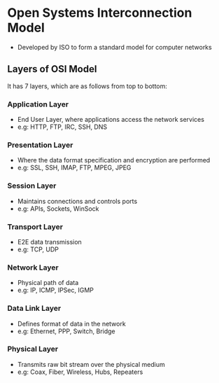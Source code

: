 # Open Systems Interconnection Model
- Developed by ISO to form a standard model for computer networks

## Layers of OSI Model
It has 7 layers, which are as follows from top to bottom:
### Application Layer
- End User Layer, where applications access the network services
- e.g: HTTP, FTP, IRC, SSH, DNS
### Presentation Layer
- Where the data format specification and encryption are performed
- e.g: SSL, SSH, IMAP, FTP, MPEG, JPEG
### Session Layer
- Maintains connections and controls ports
- e.g: APIs, Sockets, WinSock
### Transport Layer
- E2E data transmission
- e.g: TCP, UDP
### Network Layer
- Physical path of data
- e.g: IP, ICMP, IPSec, IGMP
### Data Link Layer
- Defines format of data in the network
- e.g: Ethernet, PPP, Switch, Bridge
### Physical Layer
- Transmits raw bit stream over the physical medium
- e.g: Coax, Fiber, Wireless, Hubs, Repeaters